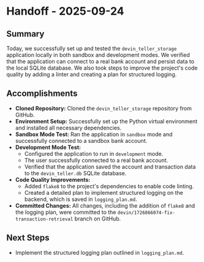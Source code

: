 # Handoff - 2025-09-24

## Summary

Today, we successfully set up and tested the `devin_teller_storage` application locally in both sandbox and development modes. We verified that the application can connect to a real bank account and persist data to the local SQLite database. We also took steps to improve the project's code quality by adding a linter and creating a plan for structured logging.

## Accomplishments

*   **Cloned Repository:** Cloned the `devin_teller_storage` repository from GitHub.
*   **Environment Setup:** Successfully set up the Python virtual environment and installed all necessary dependencies.
*   **Sandbox Mode Test:** Ran the application in `sandbox` mode and successfully connected to a sandbox bank account.
*   **Development Mode Test:**
    *   Configured the application to run in `development` mode.
    *   The user successfully connected to a real bank account.
    *   Verified that the application saved the account and transaction data to the `devin_teller.db` SQLite database.
*   **Code Quality Improvements:**
    *   Added `flake8` to the project's dependencies to enable code linting.
    *   Created a detailed plan to implement structured logging on the backend, which is saved in `logging_plan.md`.
*   **Committed Changes:** All changes, including the addition of `flake8` and the logging plan, were committed to the `devin/1726866074-fix-transaction-retrieval` branch on GitHub.

## Next Steps

*   Implement the structured logging plan outlined in `logging_plan.md`.
